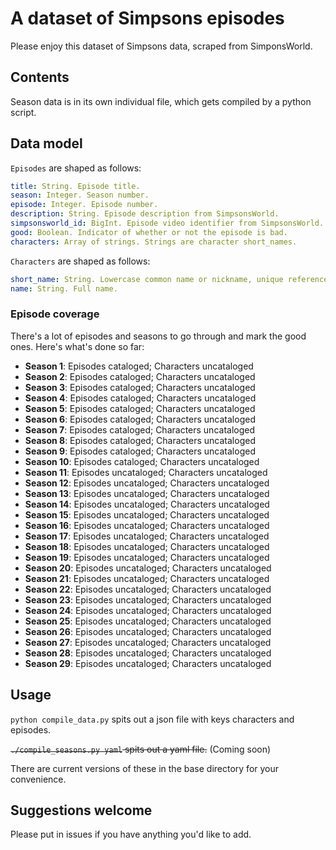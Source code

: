 # A dataset of Simpsons episodes

Please enjoy this dataset of Simpsons data, scraped from SimponsWorld.

## Contents

Season data is in its own individual file, which gets compiled by a python script.

## Data model

`Episodes` are shaped as follows:

```yml
title: String. Episode title.
season: Integer. Season number.
episode: Integer. Episode number.
description: String. Episode description from SimpsonsWorld.
simpsonsworld_id: BigInt. Episode video identifier from SimpsonsWorld.
good: Boolean. Indicator of whether or not the episode is bad.
characters: Array of strings. Strings are character short_names. 
```

`Characters` are shaped as follows:

```yml
short_name: String. Lowercase common name or nickname, unique reference key.
name: String. Full name.
```
### Episode coverage

There's a lot of episodes and seasons to go through and mark the good ones.
Here's what's done so far:

* **Season 1**: Episodes cataloged; Characters uncataloged
* **Season 2**: Episodes cataloged; Characters uncataloged
* **Season 3**: Episodes cataloged; Characters uncataloged
* **Season 4**: Episodes cataloged; Characters uncataloged
* **Season 5**: Episodes cataloged; Characters uncataloged
* **Season 6**: Episodes cataloged; Characters uncataloged
* **Season 7**: Episodes cataloged; Characters uncataloged
* **Season 8**: Episodes cataloged; Characters uncataloged
* **Season 9**: Episodes cataloged; Characters uncataloged
* **Season 10**: Episodes cataloged; Characters uncataloged
* **Season 11**: Episodes uncataloged; Characters uncataloged
* **Season 12**: Episodes uncataloged; Characters uncataloged
* **Season 13**: Episodes uncataloged; Characters uncataloged
* **Season 14**: Episodes uncataloged; Characters uncataloged
* **Season 15**: Episodes uncataloged; Characters uncataloged
* **Season 16**: Episodes uncataloged; Characters uncataloged
* **Season 17**: Episodes uncataloged; Characters uncataloged
* **Season 18**: Episodes uncataloged; Characters uncataloged
* **Season 19**: Episodes uncataloged; Characters uncataloged
* **Season 20**: Episodes uncataloged; Characters uncataloged
* **Season 21**: Episodes uncataloged; Characters uncataloged
* **Season 22**: Episodes uncataloged; Characters uncataloged
* **Season 23**: Episodes uncataloged; Characters uncataloged
* **Season 24**: Episodes uncataloged; Characters uncataloged
* **Season 25**: Episodes uncataloged; Characters uncataloged
* **Season 26**: Episodes uncataloged; Characters uncataloged
* **Season 27**: Episodes uncataloged; Characters uncataloged
* **Season 28**: Episodes uncataloged; Characters uncataloged
* **Season 29**: Episodes uncataloged; Characters uncataloged

## Usage

`python compile_data.py` spits out a json file with keys characters and episodes.

<strike>`./compile_seasons.py yaml` spits out a yaml file.</strike> (Coming soon)

There are current versions of these in the base directory for your convenience.

## Suggestions welcome

Please put in issues if you have anything you'd like to add.
